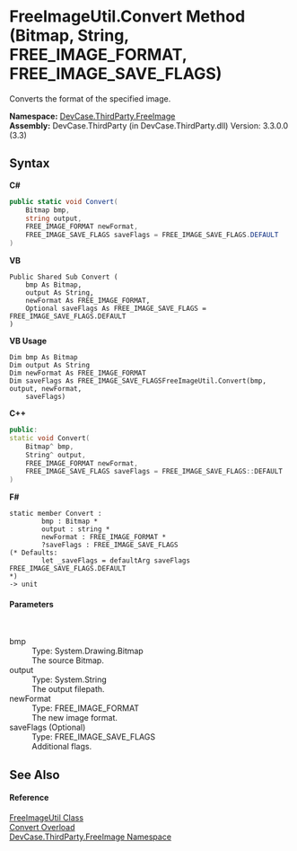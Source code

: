 # FreeImageUtil.Convert Method (Bitmap, String, FREE_IMAGE_FORMAT, FREE_IMAGE_SAVE_FLAGS)
 

Converts the format of the specified image.

**Namespace:**&nbsp;<a href="N_DevCase_ThirdParty_FreeImage">DevCase.ThirdParty.FreeImage</a><br />**Assembly:**&nbsp;DevCase.ThirdParty (in DevCase.ThirdParty.dll) Version: 3.3.0.0 (3.3)

## Syntax

**C#**<br />
``` C#
public static void Convert(
	Bitmap bmp,
	string output,
	FREE_IMAGE_FORMAT newFormat,
	FREE_IMAGE_SAVE_FLAGS saveFlags = FREE_IMAGE_SAVE_FLAGS.DEFAULT
)
```

**VB**<br />
``` VB
Public Shared Sub Convert ( 
	bmp As Bitmap,
	output As String,
	newFormat As FREE_IMAGE_FORMAT,
	Optional saveFlags As FREE_IMAGE_SAVE_FLAGS = FREE_IMAGE_SAVE_FLAGS.DEFAULT
)
```

**VB Usage**<br />
``` VB Usage
Dim bmp As Bitmap
Dim output As String
Dim newFormat As FREE_IMAGE_FORMAT
Dim saveFlags As FREE_IMAGE_SAVE_FLAGSFreeImageUtil.Convert(bmp, output, newFormat, 
	saveFlags)
```

**C++**<br />
``` C++
public:
static void Convert(
	Bitmap^ bmp, 
	String^ output, 
	FREE_IMAGE_FORMAT newFormat, 
	FREE_IMAGE_SAVE_FLAGS saveFlags = FREE_IMAGE_SAVE_FLAGS::DEFAULT
)
```

**F#**<br />
``` F#
static member Convert : 
        bmp : Bitmap * 
        output : string * 
        newFormat : FREE_IMAGE_FORMAT * 
        ?saveFlags : FREE_IMAGE_SAVE_FLAGS 
(* Defaults:
        let _saveFlags = defaultArg saveFlags FREE_IMAGE_SAVE_FLAGS.DEFAULT
*)
-> unit 

```


#### Parameters
&nbsp;<dl><dt>bmp</dt><dd>Type: System.Drawing.Bitmap<br />The source Bitmap.</dd><dt>output</dt><dd>Type: System.String<br />The output filepath.</dd><dt>newFormat</dt><dd>Type: FREE_IMAGE_FORMAT<br />The new image format.</dd><dt>saveFlags (Optional)</dt><dd>Type: FREE_IMAGE_SAVE_FLAGS<br />Additional flags.</dd></dl>

## See Also


#### Reference
<a href="T_DevCase_ThirdParty_FreeImage_FreeImageUtil">FreeImageUtil Class</a><br /><a href="Overload_DevCase_ThirdParty_FreeImage_FreeImageUtil_Convert">Convert Overload</a><br /><a href="N_DevCase_ThirdParty_FreeImage">DevCase.ThirdParty.FreeImage Namespace</a><br />